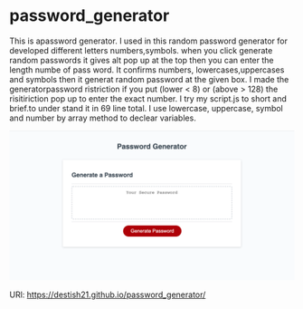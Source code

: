 # password_generator

This is apassword generator.
 I used in this  random password generator for developed different letters numbers,symbols.
 when you click generate random passwords it gives alt pop up at the top then you can enter the length numbe of pass word.
It confirms numbers, lowercases,uppercases and symbols then it generat random password at the given box.
I made the generatorpassword ristriction if you put (lower  < 8) or (above > 128) the risitiriction pop up to enter the exact number.
I try my script.js to short and brief.to under stand it in 69 line total.
I use lowercase, uppercase, symbol and number by array method to declear variables.

![password_generator](screenshot11.png)

URl:  https://destish21.github.io/password_generator/